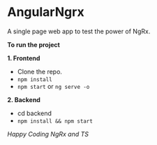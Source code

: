 # AngularNgrx

A single page web app to test the power of NgRx. 

<B>To run the project</B> 

**1. Frontend** 
 - Clone the repo. 
 - `npm install`
 - `npm start` or `ng serve -o` 

**2. Backend** 
 - cd backend
 - `npm install && npm start`
 
 *Happy Coding NgRx and TS*
